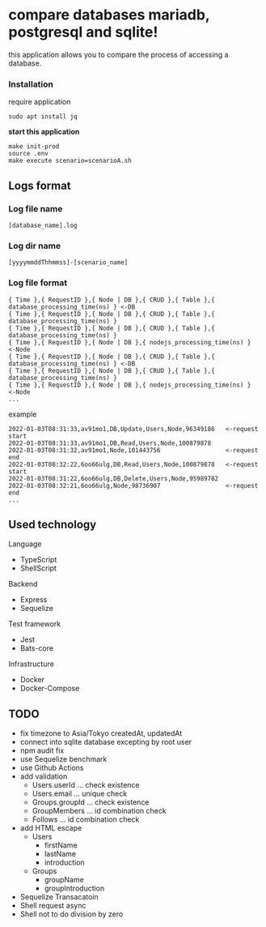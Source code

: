 # compare databases mariadb, postgresql and sqlite!

this application allows you to compare the process of accessing a database.

### Installation

require application
```
sudo apt install jq
```

**start this application**
```
make init-prod
source .env
make execute scenario=scenarioA.sh
```

## Logs format

### Log file name
`[database_name].log`

### Log dir name
`[yyyymmddThhmmss]-[scenario_name]`

### Log file format
```
{ Time },{ RequestID },{ Node | DB },{ CRUD },{ Table },{ database_processing_time(ns) } <-DB
{ Time },{ RequestID },{ Node | DB },{ CRUD },{ Table },{ database_processing_time(ns) }
{ Time },{ RequestID },{ Node | DB },{ CRUD },{ Table },{ database_processing_time(ns) }
{ Time },{ RequestID },{ Node | DB },{ nodejs_processing_time(ns) }  <-Node
{ Time },{ RequestID },{ Node | DB },{ CRUD },{ Table },{ database_processing_time(ns) } <-DB
{ Time },{ RequestID },{ Node | DB },{ CRUD },{ Table },{ database_processing_time(ns) }
{ Time },{ RequestID },{ Node | DB },{ nodejs_processing_time(ns) }  <-Node
...
```
example
```
2022-01-03T08:31:33,av91mo1,DB,Update,Users,Node,96349186   <-request start
2022-01-03T08:31:33,av91mo1,DB,Read,Users,Node,100879878
2022-01-03T08:31:32,av91mo1,Node,101443756                  <-request end
2022-01-03T08:32:22,6oo66ulg,DB,Read,Users,Node,100879878   <-request start
2022-01-03T08:31:22,6oo66ulg,DB,Delete,Users,Node,95989782
2022-01-03T08:32:21,6oo66ulg,Node,98736907                  <-request end
...
```


## Used technology

Language
  - TypeScript
  - ShellScript

Backend
  - Express
  - Sequelize

Test framework
  - Jest
  - Bats-core

Infrastructure
  - Docker
  - Docker-Compose



## TODO
  - fix timezone to Asia/Tokyo createdAt, updatedAt
  - connect into sqlite database excepting by root user
  - npm audit fix
  - use Sequelize benchmark
  - use Github Actions
  - add validation
    - Users.userId ... check existence
    - Users.email ... unique check
    - Groups.groupId ... check existence
    - GroupMembers ... id combination check
    - Follows ... id combination check
  - add HTML escape
    - Users
      - firstName
      - lastName
      - introduction
    - Groups
      - groupName
      - groupIntroduction
  - Sequelize Transacatoin
  - Shell request async
  - Shell not to do division by zero

